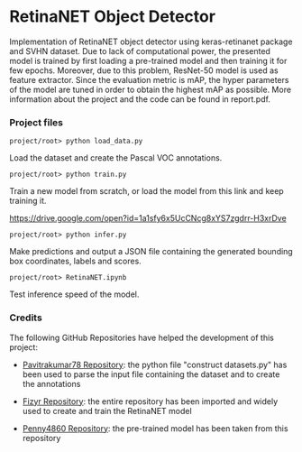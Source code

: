 # RetinaNET Object Detector

Implementation of RetinaNET object detector using keras-retinanet package and SVHN dataset. Due to lack of computational power, the presented model is trained by first loading a pre-trained model and then training it for few epochs. Moreover, due to this problem,
ResNet-50 model is used as feature extractor. Since the evaluation metric is mAP, the hyper parameters of the model are tuned in order to obtain the highest mAP as possible. More information about the project and the code can be found in report.pdf.

### Project files

```project/root> python load_data.py```

Load the dataset and create the Pascal VOC annotations.

```project/root> python train.py```

Train a new model from scratch, or load the model from this link and keep training it.

https://drive.google.com/open?id=1a1sfy6x5UcCNcg8xYS7zgdrr-H3xrDve

```project/root> python infer.py```

Make predictions and output a JSON file containing the generated bounding box coordinates, labels and scores.

```project/root> RetinaNET.ipynb```

Test inference speed of the model.

### Credits

The following GitHub Repositories have helped the development of this project:

- [Pavitrakumar78 Repository](https://github.com/pavitrakumar78/Street-View-House-Numbers-SVHN-Detection-and-Classification-using-CNN): the python file "construct datasets.py" has been used to parse the input file containing the dataset and to create the annotations

- [Fizyr Repository](https://github.com/fizyr/keras-retinanet): the entire repository has been imported and widely used to create and train the RetinaNET model

- [Penny4860 Repository](https://github.com/penny4860/retinanet-digit-detector): the pre-trained model has been taken from this repository

